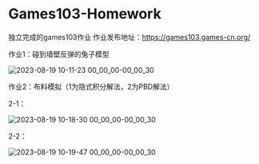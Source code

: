 # Games103-Homework

独立完成的games103作业
作业发布地址：https://games103.games-cn.org/


作业1：碰到墙壁反弹的兔子模型

![2023-08-19 10-11-23 00_00_00-00_00_30](https://github.com/DarkSleeper/Games103-Homework/assets/48831197/cff28dbd-08da-4f1d-9170-13d9fb1da61a)


作业2：布料模拟（1为隐式积分解法，2为PBD解法）

2-1：

![2023-08-19 10-18-30 00_00_00-00_00_30](https://github.com/DarkSleeper/Games103-Homework/assets/48831197/96812d84-728a-4388-9729-4b831534566e)

2-2：

![2023-08-19 10-19-47 00_00_00-00_00_30](https://github.com/DarkSleeper/Games103-Homework/assets/48831197/8f447d43-5a68-4c7a-8613-829ffa7cd66d)

